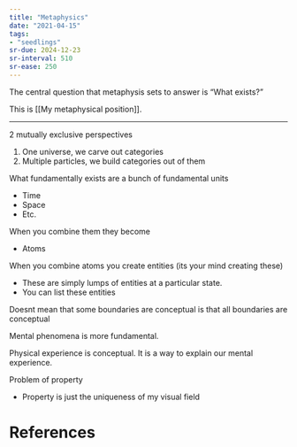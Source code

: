 ```yaml
---
title: "Metaphysics"
date: "2021-04-15"
tags:
- "seedlings"
sr-due: 2024-12-23
sr-interval: 510
sr-ease: 250
---
```


The central question that metaphysis sets to answer is “What exists?”

This is [[My metaphysical position]].

***
2 mutually exclusive perspectives

1. One universe, we carve out categories
2. Multiple particles, we build categories out of them

What fundamentally exists are a bunch of fundamental units

- Time
- Space
- Etc.

When you combine them they become

- Atoms

When you combine atoms you create entities (its your mind creating these)

- These are simply lumps of entities at a particular state.
- You can list these entities

Doesnt mean that some boundaries are conceptual is that all boundaries are conceptual

Mental phenomena is more fundamental.

Physical experience is conceptual. It is a way to explain our mental experience.

Problem of property

- Property is just the uniqueness of my visual field

# References
